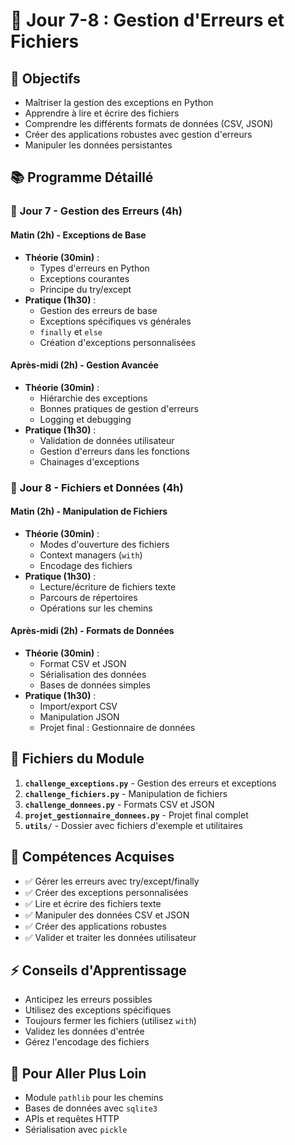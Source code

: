 # 🎯 Jour 7-8 : Gestion d'Erreurs et Fichiers

## 🎯 Objectifs

- Maîtriser la gestion des exceptions en Python
- Apprendre à lire et écrire des fichiers
- Comprendre les différents formats de données (CSV, JSON)
- Créer des applications robustes avec gestion d'erreurs
- Manipuler les données persistantes

## 📚 Programme Détaillé

### 🌅 **Jour 7 - Gestion des Erreurs (4h)**

#### **Matin (2h) - Exceptions de Base**

- **Théorie (30min)** :
  - Types d'erreurs en Python
  - Exceptions courantes
  - Principe du try/except
- **Pratique (1h30)** :
  - Gestion des erreurs de base
  - Exceptions spécifiques vs générales
  - `finally` et `else`
  - Création d'exceptions personnalisées

#### **Après-midi (2h) - Gestion Avancée**

- **Théorie (30min)** :
  - Hiérarchie des exceptions
  - Bonnes pratiques de gestion d'erreurs
  - Logging et debugging
- **Pratique (1h30)** :
  - Validation de données utilisateur
  - Gestion d'erreurs dans les fonctions
  - Chainages d'exceptions

### 🌆 **Jour 8 - Fichiers et Données (4h)**

#### **Matin (2h) - Manipulation de Fichiers**

- **Théorie (30min)** :
  - Modes d'ouverture des fichiers
  - Context managers (`with`)
  - Encodage des fichiers
- **Pratique (1h30)** :
  - Lecture/écriture de fichiers texte
  - Parcours de répertoires
  - Opérations sur les chemins

#### **Après-midi (2h) - Formats de Données**

- **Théorie (30min)** :
  - Format CSV et JSON
  - Sérialisation des données
  - Bases de données simples
- **Pratique (1h30)** :
  - Import/export CSV
  - Manipulation JSON
  - Projet final : Gestionnaire de données

## 📁 Fichiers du Module

1. **`challenge_exceptions.py`** - Gestion des erreurs et exceptions
2. **`challenge_fichiers.py`** - Manipulation de fichiers
3. **`challenge_donnees.py`** - Formats CSV et JSON
4. **`projet_gestionnaire_donnees.py`** - Projet final complet
5. **`utils/`** - Dossier avec fichiers d'exemple et utilitaires

## 🎯 Compétences Acquises

- ✅ Gérer les erreurs avec try/except/finally
- ✅ Créer des exceptions personnalisées
- ✅ Lire et écrire des fichiers texte
- ✅ Manipuler des données CSV et JSON
- ✅ Créer des applications robustes
- ✅ Valider et traiter les données utilisateur

## ⚡ Conseils d'Apprentissage

- Anticipez les erreurs possibles
- Utilisez des exceptions spécifiques
- Toujours fermer les fichiers (utilisez `with`)
- Validez les données d'entrée
- Gérez l'encodage des fichiers

## 🚀 Pour Aller Plus Loin

- Module `pathlib` pour les chemins
- Bases de données avec `sqlite3`
- APIs et requêtes HTTP
- Sérialisation avec `pickle`
